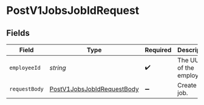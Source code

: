 # PostV1JobsJobIdRequest


## Fields

| Field                                                                               | Type                                                                                | Required                                                                            | Description                                                                         |
| ----------------------------------------------------------------------------------- | ----------------------------------------------------------------------------------- | ----------------------------------------------------------------------------------- | ----------------------------------------------------------------------------------- |
| `employeeId`                                                                        | *string*                                                                            | :heavy_check_mark:                                                                  | The UUID of the employee                                                            |
| `requestBody`                                                                       | [PostV1JobsJobIdRequestBody](../../models/operations/postv1jobsjobidrequestbody.md) | :heavy_minus_sign:                                                                  | Create a job.                                                                       |